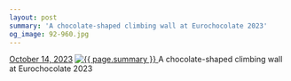 ```yaml
---
layout: post
summary: 'A chocolate-shaped climbing wall at Eurochocolate 2023'
og_image: 92-960.jpg
---
```


<p>
  <time>
    <a href="/92">October 14, 2023</a>
  </time>
  <a href="/92">
    <img src="{{ site.assets_url }}/92-480.jpg" srcset="{{ site.assets_url }}/92-240.jpg 240w, {{ site.assets_url }}/92-480.jpg 480w, {{ site.assets_url }}/92-720.jpg 720w, {{ site.assets_url }}/92-960.jpg 960w" sizes="(min-width: 700px) 50vw, calc(100vw - 2rem)" alt="{{ page.summary }}" />
  </a>
  <span>A chocolate-shaped climbing wall at Eurochocolate 2023</span>
</p>
